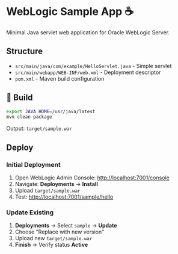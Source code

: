 # WebLogic Sample App ☕

Minimal Java servlet web application for Oracle WebLogic Server.

## Structure

- `src/main/java/com/example/HelloServlet.java` - Simple servlet
- `src/main/webapp/WEB-INF/web.xml` - Deployment descriptor
- `pom.xml` - Maven build configuration

## 🔨 Build

```bash
export JAVA_HOME=/usr/java/latest
mvn clean package
```

Output: `target/sample.war`

## Deploy

### Initial Deployment

1. Open WebLogic Admin Console: <http://localhost:7001/console>
2. Navigate: **Deployments** → **Install**
3. Upload `target/sample.war`
4. Test: <http://localhost:7001/sample/hello>

### Update Existing

1. **Deployments** → Select `sample` → **Update**
2. Choose "Replace with new version"
3. Upload new `target/sample.war`
4. **Finish** → Verify status **Active**
